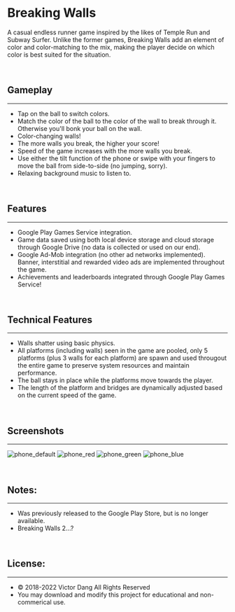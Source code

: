 # Breaking Walls
 

A casual endless runner game inspired by the likes of Temple Run and Subway Surfer. Unlike the former games, Breaking Walls add an element of color and color-matching to the mix, making the player decide on which color is best suited for the situation.

<br>

## Gameplay
---
* Tap on the ball to switch colors.
* Match the color of the ball to the color of the wall to break through it. Otherwise you'll bonk your ball on the wall.
* Color-changing walls!
* The more walls you break, the higher your score!
* Speed of the game increases with the more walls you break.
* Use either the tilt function of the phone or swipe with your fingers to move the ball from side-to-side (no jumping, sorry).
* Relaxing background music to listen to.

<br>

## Features
---
* Google Play Games Service integration.
* Game data saved using both local device storage and cloud storage through Google Drive (no data is collected or used on our end).
* Google Ad-Mob integration (no other ad networks implemented). Banner, interstitial and rewarded video ads are implemented throughout the game.
* Achievements and leaderboards integrated through Google Play Games Service!

<br>

## Technical Features
---
* Walls shatter using basic physics.
* All platforms (including walls) seen in the game are pooled, only 5 platforms (plus 3 walls for each platform) are spawn and used througout the entire game to preserve system resources and maintain performance.
* The ball stays in place while the platforms move towards the player.
* The length of the platform and bridges are dynamically adjusted based on the current speed of the game.


<br>

## Screenshots
---
![phone_default](./Screenshots/Phone_Default.jpg)
![phone_red](./Screenshots/Phone_Red.jpg)
![phone_green](./Screenshots/Phone_Green.jpg)
![phone_blue](./Screenshots/Phone_Blue.jpg)


<br>

## Notes:
---
* Was previously released to the Google Play Store, but is no longer available.
* Breaking Walls 2...?

<br>

## License:
---
* © 2018-2022 Victor Dang All Rights Reserved
* You may download and modify this project for educational and non-commerical use.